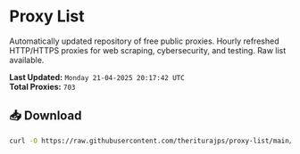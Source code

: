 # Proxy List

Automatically updated repository of free public proxies. Hourly refreshed HTTP/HTTPS proxies for web scraping, cybersecurity, and testing. Raw list available.

**Last Updated:** `Monday 21-04-2025 20:17:42 UTC`  
**Total Proxies:** `703`

## 📥 Download
```bash
curl -O https://raw.githubusercontent.com/theriturajps/proxy-list/main/proxies.txt

